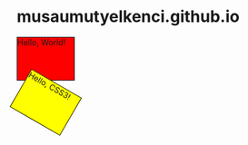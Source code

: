 # musaumutyelkenci.github.io
<!DOCTYPE html>
<html>
<title>Web Page Design</title>
<head>
<style type="text/css">
div
{
   width:100px;
   height:75px;
   background-color:red;
   border:1px solid black;
}
#div2
{
   transform:rotate(30deg);
   -ms-transform:rotate(30deg); /* IE 9 */
   -moz-transform:rotate(30deg); /* Firefox */
   -webkit-transform:rotate(30deg); /* Safari and Chrome */
   -o-transform:rotate(30deg); /* Opera */
   background-color:yellow;
}
</style>
</head>
<body>
<div>Hello, World!</div>
<div id="div2">Hello, CSS3!</div>
</body>
</html>